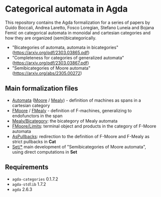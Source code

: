 # Categorical automata in Agda

This repository contains the Agda formalization for a series of papers by Guido Boccali, Andrea Laretto, Fosco Loregian, Stefano Luneia and Bojana Femić on categorical automata in monoidal and cartesian categories and how they are organized (semi)bicategorically.

- "Bicategories of automata, automata in bicategories" (https://arxiv.org/pdf/2303.03865.pdf)
- "Completeness for categories of generalized automata" (https://arxiv.org/pdf/2303.03867.pdf)
- "Semibicategories of Moore automata" (https://arxiv.org/abs/2305.00272)

## Main formalization files

- [Automata](Automata.agda) ([Moore](Moore.agda) / [Mealy](Mealy.agda)) - definition of machines as spans in a cartesian category
- [FMoore](FMoore.agda) / [FMealy](FMealy.agda) - definition of F-machines, generalizing to endofunctors in the span
- [Mealy/Bicategory](Mealy/Bicategory.agda): the bicategory of Mealy automata
- [FMoore/Limits](FMoore/Limits.agda): terminal object and products in the category of F-Moore automata
- [AsPullbacks](AsPullbacks.agda): redirection to the definition of F-Moore and F-Mealy as strict pullbacks in **Cat**
- [Set/*](Set/) main development of "Semibicategories of Moore automata", using direct computations in **Set**

## Requirements

- `agda-categories` 0.1.7.2
- `agda-stdlib` 1.7.2
- `agda` 2.6.3

